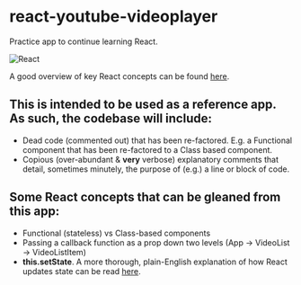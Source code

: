 # react-youtube-videoplayer

Practice app to continue learning React.

![React](http://i.giphy.com/13rwXQs5oAKKhq.gif)

A good overview of key React concepts can be found
[here](https://medium.freecodecamp.com/the-5-things-you-need-to-know-to-understand-react-a1dbd5d114a3#.obts5zea2).

## This is intended to be used as a reference app. As such, the codebase will include:

* Dead code (commented out) that has been re-factored. E.g. a Functional
	component that has been re-factored to a Class based component.
* Copious (over-abundant & **very** verbose) explanatory comments that detail,
	sometimes minutely, the purpose of (e.g.) a line or block of code.


## Some React concepts that can be gleaned from this app:
* Functional (stateless) vs Class-based components
* Passing a callback function as a prop down two levels (App -> VideoList -> VideoListItem)
* **this.setState**. A more thorough, plain-English explanation of how React updates state can be read [here](https://medium.com/@tylermcginnis/react-interview-questions-c8a319ed02bd#.olmgbts1h).
